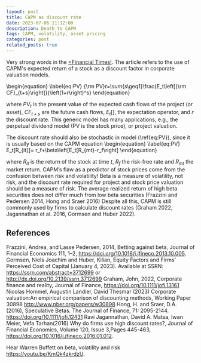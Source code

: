 ```yaml
---
layout: post
title: CAPM as discount rate
date: 2023-07-06 11:12:00
description: Death to CAPM 
tags: CAPM, volatility, asset pricing
categories: post
related_posts: true
---
```

Very strong words in the <a href="https://www.ft.com/content/efe30c0c-c239-4528-a643-0a888b6c897d"><Financial Times!</a>. 
The article refers to the use of CAPM's expected return of a stock as a discount factor in corporate valuation models. 

\begin{equation}
\label{eq:PV}
{\rm PV}_t=\sum_{s\geq1}\frac{E_t\left[{\rm CF}_{t+s}\right]}{\left(1+r\right)^s}
\end{equation}

where $PV_t$ is the present value of the expected cash flows of the project (or asset), $CF_{t+s}$ are the future cash flows, $E_t[]$, the expectation operator, and $r$ the discount rate. This generic model has many applications, e.g., the perpetual dividend model (PV is the stock price), or project valuation.

The discount rate should also be stochastic in model (\ref{eq:PV}), since it is usually based on the CAPM equation
\begin{equation}
\label{eq:PV}  
E_t[R_{it}]= r_f+\beta\left[E_t[R_{mt}-r_f\right]
\end{equation}

where $R_{it}$ is the return of the stock at time $t$, $R_f$ the risk-free rate and $R_{mt}$ the market return. CAPM’s flaw as a predictor of stock prices come from the confusion between risk and volatility! Beta is a measure of volatility, not risk, and the discount rate required for project and stock price valuation should be a measure of risk. The average realized return of high beta securities does not differ much from low beta securities (Frazzini and Pedersen 2014, Hong and Sraer 2016)
Despite all this, CAPM is still commonly used by firms to calculate discount rates (Graham 2022, Jagannathan et al. 2016, Gormsen and Huber 2022).
                                                                        
## References

Frazzini, Andrea, and Lasse Pedersen, 2014, Betting against beta, Journal of Financial Economics 111, 1–2, https://doi.org/10.1016/j.jfineco.2013.10.005. 
Gormsen, Niels Joachim and Huber, Kilian, Equity Factors and Firms’ Perceived Cost of Capital (January 4, 2023). Available at SSRN: https://ssrn.com/abstract=3712699 or http://dx.doi.org/10.2139/ssrn.3712699 
Graham, John, 2022, Corporate finance and reality, Journal of Finance, https://doi.org/10.1111/jofi.13161
Nicolas Hommel, Augustin Landier, David Thesmar (2023) Corporate valuation:An empirical comparison of discounting methods, Working Paper 30898
http://www.nber.org/papers/w30898
Hong, H. and Sraer, D.A. (2016), Speculative Betas. The Journal of Finance, 71: 2095-2144. https://doi.org/10.1111/jofi.12431
Ravi Jagannathan, David A. Matsa, Iwan Meier, Vefa Tarhan(2016) Why do firms use high discount rates?, Journal of Financial Economics, Volume 120, Issue 3,Pages 445-463,
https://doi.org/10.1016/j.jfineco.2016.01.012.

Hear Warren Buffett on beta, volatility and risk  https://youtu.be/KmQk4zkrdzU. 

